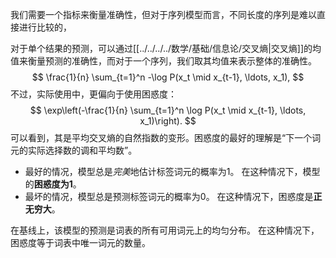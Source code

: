 我们需要一个指标来衡量准确性，但对于序列模型而言，不同长度的序列是难以直接进行比较的，

对于单个结果的预测，可以通过[[../../../../数学/基础/信息论/交叉熵|交叉熵]]的均值来衡量预测的准确性，而对于一个序列，我们取其均值来表示整体的准确性。
$$
\frac{1}{n} \sum_{t=1}^n -\log P(x_t \mid x_{t-1}, \ldots, x_1),
$$
不过，实际使用中，更偏向于使用困惑度：
$$
\exp\left(-\frac{1}{n} \sum_{t=1}^n \log P(x_t \mid x_{t-1}, \ldots, x_1)\right).
$$
可以看到，其是平均交叉熵的自然指数的变形。困惑度的最好的理解是“下一个词元的实际选择数的调和平均数”。

- 最好的情况，模型总是*完美*地估计标签词元的概率为1。 在这种情况下，模型的**困惑度为1**。
- 最坏的情况，模型总是预测标签词元的概率为0。 在这种情况下，困惑度是**正无穷大**。

在基线上，该模型的预测是词表的所有可用词元上的均匀分布。 在这种情况下，困惑度等于词表中唯一词元的数量。